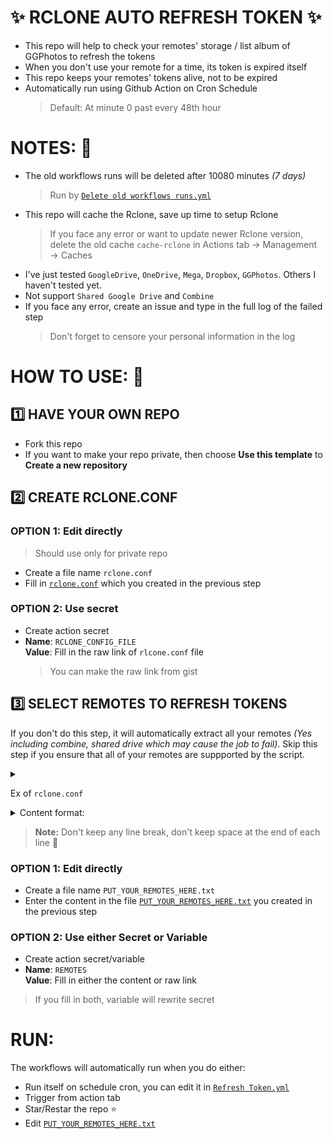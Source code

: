 # ✨ RCLONE AUTO REFRESH TOKEN ✨

- This repo will help to check your remotes' storage / list album of GGPhotos to refresh the tokens
- When you don't use your remote for a time, its token is expired itself
- This repo keeps your remotes' tokens alive, not to be expired
- Automatically run using Github Action on Cron Schedule
    > Default: At minute 0 past every 48th hour

# NOTES: 📝

- The old workflows runs will be deleted after 10080 minutes _(7 days)_
    > Run by [`Delete old workflows runs.yml`](.github/workflows/Delete%20old%20workflows%20runs.yml)
- This repo will cache the Rclone, save up time to setup Rclone
    > If you face any error or want to update newer Rclone version, delete the old cache `cache-rclone` in Actions tab → Management → Caches
- I've just tested `GoogleDrive`, `OneDrive`, `Mega`, `Dropbox`, `GGPhotos`. Others I haven't tested yet.
- Not support `Shared Google Drive` and `Combine`
- If you face any error, create an issue and type in the full log of the failed step
    > Don't forget to censore your personal information in the log

# HOW TO USE: 📃

## 1️⃣ HAVE YOUR OWN REPO

- Fork this repo
- If you want to make your repo private, then choose **Use this template** to **Create a new repository**

## 2️⃣ CREATE RCLONE.CONF

### OPTION 1: Edit directly

> Should use only for private repo

- Create a file name `rclone.conf`
- Fill in [`rclone.conf`][rclone.conf] which you created in the previous step

### OPTION 2: Use secret

- Create action secret
- **Name**: `RCLONE_CONFIG_FILE`<br>**Value**: Fill in the raw link of `rlcone.conf` file
    > You can make the raw link from gist

## 3️⃣ SELECT REMOTES TO REFRESH TOKENS

If you don't do this step, it will automatically extract all your remotes _(Yes including combine, shared drive which may cause the job to fail)_. Skip this step if you ensure that all of your remotes are suppported by the script.

<Details>
<summary>

Ex of `rclone.conf`
</summary>

```rclone.conf
[Gugu drai] <-- Take note of this remote name
type = drive
scope = drive
token = {...}
...
```

</Details>

<Details>
<summary>
Content format:
</summary>

```PUT_YOUR_REMOTES_HERE.txt
Gugu drai
1Drai
...
GGPhotosMain
Oops
```
</Details>

> **Note:** Don't keep any line break, don't keep space at the end of each line 🥴

### OPTION 1: Edit directly

- Create a file name `PUT_YOUR_REMOTES_HERE.txt`
- Enter the content in the file [`PUT_YOUR_REMOTES_HERE.txt`][PUT_YOUR_REMOTES_HERE.txt] you created in the previous step

### OPTION 2: Use either Secret or Variable

- Create action secret/variable
- **Name**: `REMOTES`<br>**Value**: Fill in either the content or raw link
> If you fill in both, variable will rewrite secret

# RUN:

The workflows will automatically run when you do either:
- Run itself on schedule cron, you can edit it in [`Refresh Token.yml`](.github/workflows/Refresh%20Token.yml#L8)
- Trigger from action tab
- Star/Restar the repo ⭐
- Edit [`PUT_YOUR_REMOTES_HERE.txt`][PUT_YOUR_REMOTES_HERE.txt]

<!-- Foot Notes -->

[rclone.conf]: rclone.conf
[PUT_YOUR_REMOTES_HERE.txt]: PUT_YOUR_REMOTES_HERE.txt